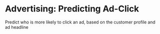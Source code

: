# Advertising: Predicting Ad-Click
Predict who is more likely to click an ad, based on the customer profile and ad headline
